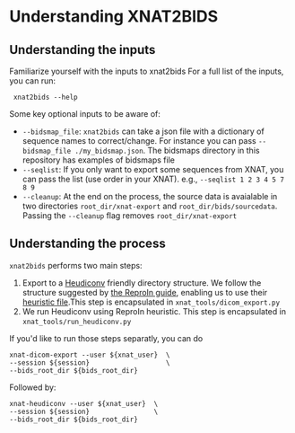 # Understanding XNAT2BIDS

## Understanding the inputs

Familiarize yourself with the inputs to xnat2bids For a full list of the inputs, you can run:

```text
 xnat2bids --help
```

Some key optional inputs to be aware of:

* `--bidsmap_file`: `xnat2bids` can take a json file with a dictionary of sequence names to correct/change. For instance you can pass `--bidsmap_file ./my_bidsmap.json`. The bidsmaps directory in this repository has examples of bidsmaps file
* `--seqlist`: If you only want to export some sequences from XNAT, you can pass the list \(use order in your XNAT\). e.g., `--seqlist 1 2 3 4 5 7 8 9`
* `--cleanup`: At the end on the process, the source data is avaialable in two directories `root_dir/xnat-export` and `root_dir/bids/sourcedata`. Passing the `--cleanup` flag removes `root_dir/xnat-export`

## Understanding the process

`xnat2bids` performs two main steps:

1. Export to a [Heudiconv](https://github.com/nipy/heudiconv) friendly directory structure. We follow the structure suggested by [the ReproIn guide](https://github.com/ReproNim/reproin), enabling us to use their [heuristic file](https://github.com/nipy/heudiconv/blob/master/heudiconv/heuristics/reproin.py).This step is encapsulated in `xnat_tools/dicom_export.py`
2. We run Heudiconv using ReproIn heuristic. This step is encapsulated in `xnat_tools/run_heudiconv.py`

If you'd like to run those steps separatly, you can do

```text
xnat-dicom-export --user ${xnat_user}  \
--session ${session}                   \
--bids_root_dir ${bids_root_dir}
```

Followed by:

```text
xnat-heudiconv --user ${xnat_user}  \
--session ${session}                \
--bids_root_dir ${bids_root_dir}
```

